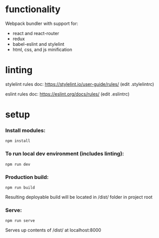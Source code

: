 # functionality
Webpack bundler with support for:
- react and react-router
- redux
- babel-eslint and stylelint
- html, css, and js minification

# linting
stylelint rules doc:  https://stylelint.io/user-guide/rules/  (edit .stylelintrc)

eslint rules doc:  https://eslint.org/docs/rules/  (edit .eslintrc)

# setup
### Install modules:
```
npm install
```

### To run local dev environment (includes linting):
```
npm run dev
```

### Production build:
```
npm run build
```
Resulting deployable build will be located in /dist/ folder in project root

### Serve:
```
npm run serve
```
Serves up contents of /dist/ at localhost:8000
